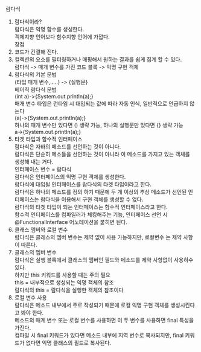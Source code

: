 람다식   
1.	람다식이라?  
람다식은 익명 함수를 생성한다.   
객체지향 언어보다 함수지향 언어에 가깝다.  
장점  
1.	코드가 간결해 진다.  
2.	컬렉션의 요소를 필터링하거나 매핑해서 원하는 결과를 쉽게  집계 할 수 있다.  
람다식 -> 매개 변수를 가진 코드 블록 -> 익명 구현 객체  
2.	람다식의 기본 문법  
(타입 매개 변수,…..) -> {실행문}  
베이직 람다식 문법  
(int a)->{System.out.println(a);}  
매개 변수 타입은 런타임 시 대입되는 값에 따라 자동 인식, 일반적으로 언급하지 않는다  
(a)->{System.out.println(a);}  
하나의 매개 변수만 있다면 () 생략 가능, 하나의 실행문만 있다면 {} 생략 가능  
a->{System.out.println(a);}  
3.	타겟 타입과 함수적 인터페이스  
람다식은 자바의 메소드를 선언하는 것이 아니다.  
람다식은 단순히 메소들을 선언하는 것이 아니라 이 메소드를 가지고 있는 객체를 생성해 내는 거다.  
인터페이스 변수 = 람다식  
람다식은 인터페이스의 익명 구현 객체를 생성한다.  
람다식에 대입될 인터페이스를 람다식의 타겟 타입이라고 한다.  
람다식은 하나의 메소드를 정의 하기 때문에 두 개 이상의 추상 메소드가 선언된 인터페이스는 람다식을 이용해서 구현 객체를 생성할 수 없다.  
람다식의 타겟 타입이 되는 인터페이스는 함수적 인터페이스라고 한다.  
함수적 인터페이스를 컴파일러가 체킹해주는 기능, 인터페이스 선언 시  
@FunctionalInterface 어노테이션을 붙히면 된다.  
4.	클래스 멤버와 로컬 변수  
람다식은 클래스의 멤버 변수는 제약 없이 사용 가능하지만, 로컬변수 는 제약 사항이 따른다.  
1.	클래스의 멤버 변수  
람다식은 실행 블록에서 클래스의 멤버인 필드와 메소드를 제약 사항없이 사용하수 있다.  
하지만 this 키워드를 사용할 때는 주의 필요  
this = 내부적으로 생성되는 익명 객체의 참조  
람다식의 this = 람다식을 실행한 객체의 참조이다  
2.	로컬 변수 사용  
람다식은 메소드 내부에서 주로 작성되기 때문에 로컬  익명 구현 객체를 생성시킨다고 봐야 한다.  
메소드의 매게 변수 또는 로컬 변수를 사용하면 이 두 변수를 사용하면 final 특성을 가진다.  
컴파일 시 final 키워드가 있다면 메소드 내부에 지역 변수로 복사되지만, final 키워드가 없다면 익명 클래스의 필드로 복사된다.  
